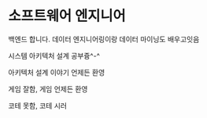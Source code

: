# 소프트웨어 엔지니어

백엔드 합니다. 데이터 엔지니어링이랑 데이터 마이닝도 배우고잇음

시스템 아키텍처 설계 공부즁^-^

아키텍처 설계 이야기 언제든 환영

게임 잘함, 게임 언제든 환영

코테 못함, 코테 시러
